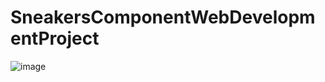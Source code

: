 # SneakersComponentWebDevelopmentProject
![image](https://user-images.githubusercontent.com/42832387/236184095-b957dee4-b904-4f49-af06-e4633989c42d.png)
